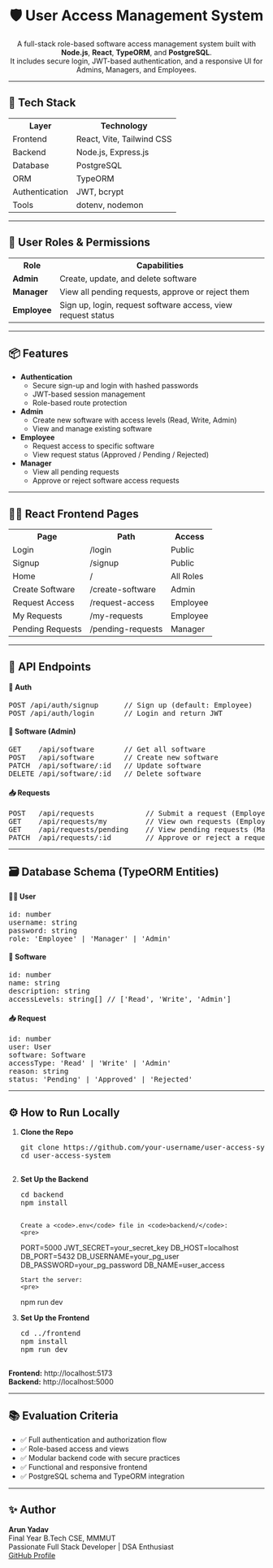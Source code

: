 <h1 align="center">🛡️ User Access Management System</h1>

<p align="center">
  A full-stack role-based software access management system built with <b>Node.js</b>, <b>React</b>, <b>TypeORM</b>, and <b>PostgreSQL</b>.
  <br/>
  It includes secure login, JWT-based authentication, and a responsive UI for Admins, Managers, and Employees.
</p>

<hr/>

<h2>🚀 Tech Stack</h2>

<table>
  <tr><th>Layer</th><th>Technology</th></tr>
  <tr><td>Frontend</td><td>React, Vite, Tailwind CSS</td></tr>
  <tr><td>Backend</td><td>Node.js, Express.js</td></tr>
  <tr><td>Database</td><td>PostgreSQL</td></tr>
  <tr><td>ORM</td><td>TypeORM</td></tr>
  <tr><td>Authentication</td><td>JWT, bcrypt</td></tr>
  <tr><td>Tools</td><td>dotenv, nodemon</td></tr>
</table>

<hr/>

<h2>🔐 User Roles & Permissions</h2>

<table>
  <tr><th>Role</th><th>Capabilities</th></tr>
  <tr><td><b>Admin</b></td><td>Create, update, and delete software</td></tr>
  <tr><td><b>Manager</b></td><td>View all pending requests, approve or reject them</td></tr>
  <tr><td><b>Employee</b></td><td>Sign up, login, request software access, view request status</td></tr>
</table>

<hr/>

<h2>📦 Features</h2>

<ul>
  <li><b>Authentication</b>
    <ul>
      <li>Secure sign-up and login with hashed passwords</li>
      <li>JWT-based session management</li>
      <li>Role-based route protection</li>
    </ul>
  </li>
  <li><b>Admin</b>
    <ul>
      <li>Create new software with access levels (Read, Write, Admin)</li>
      <li>View and manage existing software</li>
    </ul>
  </li>
  <li><b>Employee</b>
    <ul>
      <li>Request access to specific software</li>
      <li>View request status (Approved / Pending / Rejected)</li>
    </ul>
  </li>
  <li><b>Manager</b>
    <ul>
      <li>View all pending requests</li>
      <li>Approve or reject software access requests</li>
    </ul>
  </li>
</ul>

<hr/>

<h2>🧑‍💻 React Frontend Pages</h2>

<table>
  <tr><th>Page</th><th>Path</th><th>Access</th></tr>
  <tr><td>Login</td><td>/login</td><td>Public</td></tr>
  <tr><td>Signup</td><td>/signup</td><td>Public</td></tr>
  <tr><td>Home</td><td>/</td><td>All Roles</td></tr>
  <tr><td>Create Software</td><td>/create-software</td><td>Admin</td></tr>
  <tr><td>Request Access</td><td>/request-access</td><td>Employee</td></tr>
  <tr><td>My Requests</td><td>/my-requests</td><td>Employee</td></tr>
  <tr><td>Pending Requests</td><td>/pending-requests</td><td>Manager</td></tr>
</table>

<hr/>

<h2>🔧 API Endpoints</h2>

<h4>🔐 Auth</h4>
<pre>
POST /api/auth/signup      // Sign up (default: Employee)
POST /api/auth/login       // Login and return JWT
</pre>

<h4>💾 Software (Admin)</h4>
<pre>
GET    /api/software       // Get all software
POST   /api/software       // Create new software
PATCH  /api/software/:id   // Update software
DELETE /api/software/:id   // Delete software
</pre>

<h4>📥 Requests</h4>
<pre>
POST   /api/requests            // Submit a request (Employee)
GET    /api/requests/my         // View own requests (Employee)
GET    /api/requests/pending    // View pending requests (Manager)
PATCH  /api/requests/:id        // Approve or reject a request (Manager)
</pre>

<hr/>

<h2>🗃️ Database Schema (TypeORM Entities)</h2>

<h4>🧑‍💼 User</h4>
<pre>
id: number
username: string
password: string
role: 'Employee' | 'Manager' | 'Admin'
</pre>

<h4>💾 Software</h4>
<pre>
id: number
name: string
description: string
accessLevels: string[] // ['Read', 'Write', 'Admin']
</pre>

<h4>📥 Request</h4>
<pre>
id: number
user: User
software: Software
accessType: 'Read' | 'Write' | 'Admin'
reason: string
status: 'Pending' | 'Approved' | 'Rejected'
</pre>

<hr/>

<h2>⚙️ How to Run Locally</h2>

<ol>
  <li><b>Clone the Repo</b>
    <pre>
git clone https://github.com/your-username/user-access-system.git
cd user-access-system
    </pre>
  </li>

  <li><b>Set Up the Backend</b>
    <pre>
cd backend
npm install
    </pre>

    Create a <code>.env</code> file in <code>backend/</code>:
    <pre>
PORT=5000
JWT_SECRET=your_secret_key
DB_HOST=localhost
DB_PORT=5432
DB_USERNAME=your_pg_user
DB_PASSWORD=your_pg_password
DB_NAME=user_access
    </pre>

    Start the server:
    <pre>
npm run dev
    </pre>
  </li>

  <li><b>Set Up the Frontend</b>
    <pre>
cd ../frontend
npm install
npm run dev
    </pre>
  </li>
</ol>

<p><b>Frontend:</b> http://localhost:5173<br>
<b>Backend:</b> http://localhost:5000</p>

<hr/>

<h2>📚 Evaluation Criteria</h2>

<ul>
  <li>✅ Full authentication and authorization flow</li>
  <li>✅ Role-based access and views</li>
  <li>✅ Modular backend code with secure practices</li>
  <li>✅ Functional and responsive frontend</li>
  <li>✅ PostgreSQL schema and TypeORM integration</li>
</ul>

<hr/>

<h2>✨ Author</h2>

<p><b>Arun Yadav</b><br/>
Final Year B.Tech CSE, MMMUT<br/>
Passionate Full Stack Developer | DSA Enthusiast<br/>
<a href="https://github.com/Ar273404" target="_blank">GitHub Profile</a></p>
